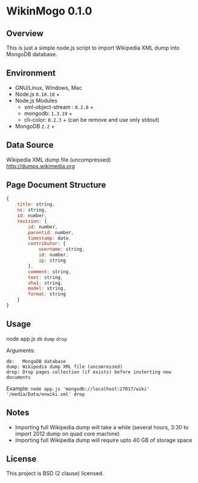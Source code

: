 WikinMogo 0.1.0
==============

Overview
--------

This is just a simple node.js script to import Wikipedia XML dump into MongoDB database.

Environment
-----------

* GNU/Linux, Windows, Mac
* Node.js `0.10.18` +
* Node.js Modules
  * xml-object-stream : `0.2.0` +
  * mongodb: `1.3.19` +
  * cli-color: `0.2.3` + (can be remove and use only stdout)
* MongoDB `2.2` +

Data Source
-----------

Wikipedia XML dump file (uncompressed)  
http://dumps.wikimedia.org

Page Document Structure
-----------------------
````js
{
	title: string,
	ns: string,
	id: number,
	revision: {
	    id: number,
	    parentid: number,
	    timestamp: date,
	    contributor: {
	        username: string,
	        id: number,
	        ip: string
	    },
	    comment: string,
	    text: string,
	    sha1: string,
	    model: string,
	    format: string
	}
}
````

Usage
-----

node app.js `db` `dump` `drop`

Arguments:
````
db:   MongoDB database
dump: Wikipedia dump XML file (uncomressed)
drop: Drop pages collection (if exists) before insterting new documents
````
Example:
`node app.js 'mongodb://localhost:27017/wiki' '/media/Data/enwiki.xml' drop`

Notes
-----

* Importing full Wikipedia dump will take a while (several hours, 3:30 to import 2012 dump on quad core machine)
* Importing full Wikipedia dump will require upto 40 GB of storage space

License
-------

This project is BSD (2 clause) licensed.
